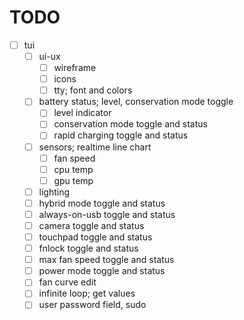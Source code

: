 # TODO

- [ ] tui
  - [ ] ui-ux
    - [ ] wireframe
    - [ ] icons
    - [ ] tty; font and colors
  - [ ] battery status; level, conservation mode toggle
    - [ ] level indicator
    - [ ] conservation mode toggle and status
    - [ ] rapid charging toggle and status
  - [ ] sensors; realtime line chart
    - [ ] fan speed
    - [ ] cpu temp
    - [ ] gpu temp
  - [ ] lighting
  - [ ] hybrid mode toggle and status
  - [ ] always-on-usb toggle and status
  - [ ] camera toggle and status
  - [ ] touchpad toggle and status
  - [ ] fnlock toggle and status
  - [ ] max fan speed toggle and status
  - [ ] power mode toggle and status
  - [ ] fan curve edit
  - [ ] infinite loop; get values
  - [ ] user password field, sudo